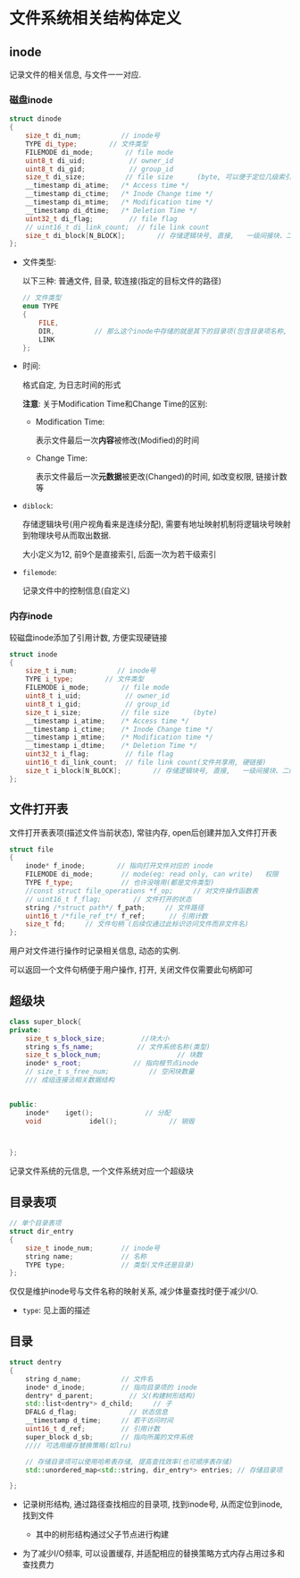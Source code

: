 # 文件系统相关结构体定义

## inode

记录文件的相关信息, 与文件一一对应.

### 磁盘inode

```cpp
struct dinode
{
    size_t di_num;          // inode号
    TYPE di_type;        // 文件类型
    FILEMODE di_mode;        // file mode
    uint8_t di_uid;           // owner_id
    uint8_t di_gid;           // group_id
    size_t di_size;          // file size      (byte, 可以便于定位几级索引)   
    __timestamp	di_atime;	/* Access time */
    __timestamp	di_ctime;	/* Inode Change time */
    __timestamp	di_mtime;	/* Modification time */
    __timestamp	di_dtime;	/* Deletion Time */
    uint32_t di_flag;         // file flag
    // uint16_t di_link_count;  // file link count
    size_t di_block[N_BLOCK];        // 存储逻辑块号, 直接,   一级间接块、二级间接块、三级间接块(可拓展的混合索引模式)
};
```

- 文件类型:

  以下三种: 普通文件, 目录, 软连接(指定的目标文件的路径)


  ```cpp
  // 文件类型
  enum TYPE
  {
      FILE,
      DIR,          // 那么这个inode中存储的就是其下的目录项(包含目录项名称, 以及他们对应的inode号)
      LINK
  };
  ```

- 时间:

  格式自定, 为日志时间的形式

  **注意**: 关于Modification Time和Change Time的区别:

    - Modification Time:

      表示文件最后一次**内容**被修改(Modified)的时间

    - Change Time:
  
      表示文件最后一次**元数据**被更改(Changed)的时间, 如改变权限, 链接计数等

- `diblock`:

  存储逻辑块号(用户视角看来是连续分配), 需要有地址映射机制将逻辑块号映射到物理块号从而取出数据.

  大小定义为12, 前9个是直接索引, 后面一次为若干级索引

- `filemode`:

  记录文件中的控制信息(自定义)

### 内存inode

较磁盘inode添加了引用计数, 方便实现硬链接

```cpp
struct inode
{
    size_t i_num;          // inode号
    TYPE i_type;        // 文件类型
    FILEMODE i_mode;        // file mode
    uint8_t i_uid;           // owner_id
    uint8_t i_gid;           // group_id
    size_t i_size;          // file size      (byte)   
    __timestamp	i_atime;	/* Access time */
    __timestamp	i_ctime;	/* Inode Change time */
    __timestamp	i_mtime;	/* Modification time */
    __timestamp	i_dtime;	/* Deletion Time */
    uint32_t i_flag;         // file flag
    uint16_t di_link_count;  // file link count(文件共享用, 硬链接)
    size_t i_block[N_BLOCK];        // 存储逻辑块号, 直接,   一级间接块、二级间接块、三级间接块(可拓展的混合索引模式)
};
```

## 文件打开表

文件打开表表项(描述文件当前状态), 常驻内存, open后创建并加入文件打开表

```cpp
struct file
{
    inode* f_inode;        // 指向打开文件对应的 inode
    FILEMODE di_mode;       // mode(eg: read only, can write)   权限
    TYPE f_type;            // 也许没啥用(都是文件类型)
    //const struct file_operations *f_op;     // 对文件操作函数表
    // uint16_t f_flag;        // 文件打开的状态
    string /*struct path*/ f_path;     // 文件路径
    uint16_t /*file_ref_t*/ f_ref;      // 引用计数
    size_t fd;     // 文件句柄 (后续仅通过此标识访问文件而非文件名)
};
```

用户对文件进行操作时记录相关信息, 动态的实例.

可以返回一个文件句柄便于用户操作, 打开, 关闭文件仅需要此句柄即可

## 超级块

```cpp 
class super_block{
private:
    size_t s_block_size;         //块大小
    string s_fs_name;           // 文件系统名称(类型)
    size_t s_block_num;                   // 块数
    inode* s_root;             // 指向根节点inode
    // size_t s_free_num;          // 空闲块数量
    /// 成组连接法相关数据结构

    
public:
    inode*    iget();             // 分配
    void            idel();             // 销毁 



};
```

记录文件系统的元信息, 一个文件系统对应一个超级块

## 目录表项

```cpp
// 单个目录表项
struct dir_entry
{
    size_t inode_num;       // inode号
    string name;            // 名称
    TYPE type;              // 类型(文件还是目录)
};
```

仅仅是维护inode号与文件名称的映射关系, 减少体量查找时便于减少I/O.

- `type`: 见上面的描述

## 目录

```cpp
struct dentry
{
    string d_name;          // 文件名
    inode* d_inode;         // 指向目录项的 inode
    dentry* d_parent;         // 父(构建树形结构)
    std::list<dentry*> d_child;     // 子
    DFALG d_flag;             // 状态信息
    __timestamp d_time;     // 若干访问时间
    uint16_t d_ref;         // 引用计数
    super_block d_sb;       // 指向所属的文件系统
    //// 可选用缓存替换策略(如lru)

    // 存储目录项可以使用哈希表存储, 提高查找效率(也可顺序表存储)
    std::unordered_map<std::string, dir_entry*> entries; // 存储目录项

};
```

- 记录树形结构, 通过路径查找相应的目录项, 找到inode号, 从而定位到inode, 找到文件
  - 其中的树形结构通过父子节点进行构建

- 为了减少I/O频率, 可以设置缓存, 并适配相应的替换策略方式内存占用过多和查找费力



  